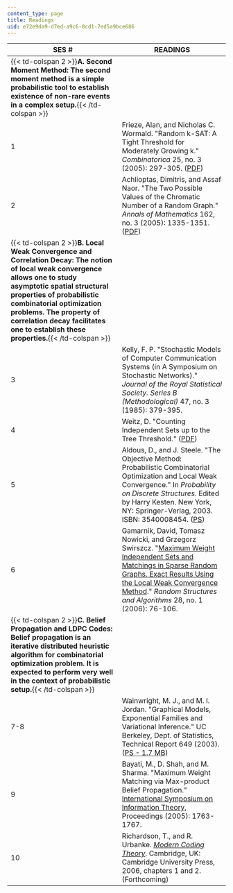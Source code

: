 ```yaml
---
content_type: page
title: Readings
uid: e72e9da9-d7ed-a9c6-0cd1-7ed5a9bce686
---
```


| SES # | READINGS |
| --- | --- |
| {{< td-colspan 2 >}}**A. Second Moment Method: The second moment method is a simple probabilistic tool to establish existence of non-rare events in a complex setup.**{{< /td-colspan >}} ||
| 1 | Frieze, Alan, and Nicholas C. Wormald. "Random k-SAT: A Tight Threshold for Moderately Growing k." _Combinatorica_ 25, no. 3 (2005): 297-305. ([PDF](https://link.springer.com/article/10.1007%2Fs00493-005-0017-3)) |
| 2 | Achlioptas, Dimitris, and Assaf Naor. "The Two Possible Values of the Chromatic Number of a Random Graph." _Annals of Mathematics_ 162, no. 3 (2005): 1335-1351. ([PDF](https://web.math.princeton.edu/~naor/homepage%20files/chromatic.pdf)) |
| {{< td-colspan 2 >}}**B. Local Weak Convergence and Correlation Decay: The notion of local weak convergence allows one to study asymptotic spatial structural properties of probabilistic combinatorial optimization problems. The property of correlation decay facilitates one to establish these properties.**{{< /td-colspan >}} ||
| 3 | Kelly, F. P. "Stochastic Models of Computer Communication Systems (in A Symposium on Stochastic Networks)." _Journal of the Royal Statistical Society. Series B (Methodological)_ 47, no. 3 (1985): 379-395. |
| 4 | Weitz, D. "Counting Independent Sets up to the Tree Threshold." ([PDF](https://web.stanford.edu/~montanar/TEACHING/Stat375/papers/weitz2.pdf)) |
| 5 | Aldous, D., and J. Steele. "The Objective Method: Probabilistic Combinatorial Optimization and Local Weak Convergence." In _Probability on Discrete Structures_. Edited by Harry Kesten. New York, NY: Springer-Verlag, 2003. ISBN: 3540008454. ([PS](http://www-stat.wharton.upenn.edu/~steele/Publications/PDF/OMSurvey.ps)) |
| 6 | Gamarnik, David, Tomasz Nowicki, and Grzegorz Swirszcz. "[Maximum Weight Independent Sets and Matchings in Sparse Random Graphs. Exact Results Using the Local Weak Convergence Method](http://portal.acm.org/citation.cfm?id=1107412)." _Random Structures and Algorithms_ 28, no. 1 (2006): 76-106. |
| {{< td-colspan 2 >}}**C. Belief Propagation and LDPC Codes: Belief propagation is an iterative distributed heuristic algorithm for combinatorial optimization problem. It is expected to perform very well in the context of probabilistic setup.**{{< /td-colspan >}} ||
| 7-8 | Wainwright, M. J., and M. I. Jordan. "Graphical Models, Exponential Families and Variational Inference." UC Berkeley, Dept. of Statistics, Technical Report 649 (2003). ([PS - 1.7 MB](http://www.eecs.berkeley.edu/~wainwrig/Papers/WaiJorVariational03.ps)) |
| 9 | Bayati, M., D. Shah, and M. Sharma. "Maximum Weight Matching via Max-product Belief Propagation." [International Symposium on Information Theory](http://www.isit2008.org/), Proceedings (2005): 1763-1767. |
| 10 | Richardson, T., and R. Urbanke. [_Modern Coding Theory_](http://www.cambridge.org/catalogue/catalogue.asp?isbn=9780521852296). Cambridge, UK: Cambridge University Press, 2006, chapters 1 and 2. (Forthcoming)